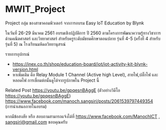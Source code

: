 # MWIT_Project

Project กลุ่ม ของสาขาคอมพิวเตอร์ จากการอบรม Easy loT Education by Blynk 

ในวันที่ 26-29 มีนาคม 2561 อบรมเชิงปฏิบัติการ ปี 2560 ตามโครงการพัฒนาความรู้ทางวิชาการด้านคณิตศาสตร์ และวิทยาศาสตร์ สำหรับครูระดับมัธยมศึกษาตอนปลาย รุ่นที่ 4-5 (ครั้งที่ 4 สำหรับรุ่นที่ 5) ณ โรงเรียนมหิดลวิทยานุสรณ์

รายการอุปกรณ์
- https://inex.co.th/shop/education-board/iot/iot-activity-kit-blynk-version.html
- หาเพิ่มเติม คือ Relay Module 1 Channel (Active high Level), สายไฟ,ปลั๊กไฟ และหลอดไฟ การเชื่อมต่อนั้นดูได้จากรูปภาพใน Project นี้ 


Related Post
https://youtu.be/gpqesnBAggE (ตัวอย่างวิดีโอ https://youtu.be/gpqesnBAggE)
https://www.facebook.com/manoch.sangsiri/posts/2061539797449354 (การนำเสนอภายในอบรม)



หากมีข้อสงสัย หรือ สอบถามสามารถแจ้งได้ที่ https://www.facebook.com/ManochICT , sangsiri@gmail.com ขอบคุณครับ
